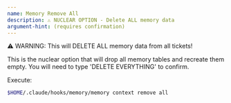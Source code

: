 ```yaml
---
name: Memory Remove All
description: ⚠️ NUCLEAR OPTION - Delete ALL memory data
argument-hint: (requires confirmation)
---
```


⚠️ WARNING: This will DELETE ALL memory data from all tickets!

This is the nuclear option that will drop all memory tables and recreate them empty.
You will need to type 'DELETE EVERYTHING' to confirm.

Execute:
```bash
$HOME/.claude/hooks/memory/memory context remove all
```